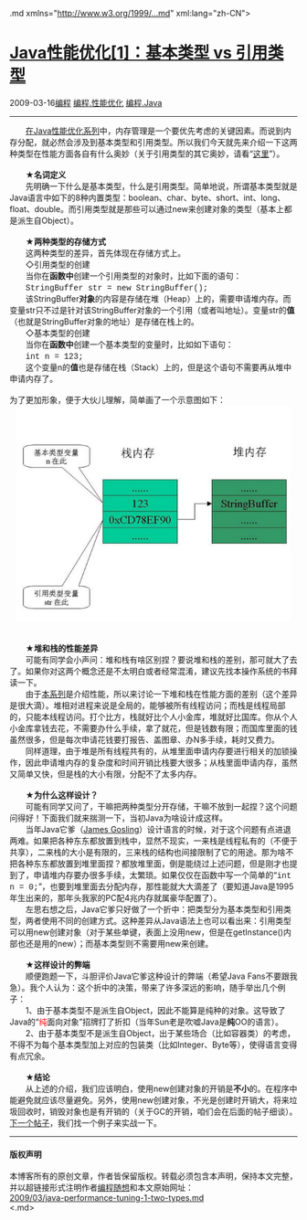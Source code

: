 <!DOCTYPE.md>
.md xmlns="http://www.w3.org/1999/...md" xml:lang="zh-CN">
<head>
<meta http-equiv="Content-Type" content="text.md; charset=utf-8" />
<meta name="generator" content="Python script by program.think@gmail.com" />
<meta name="provider" content="program-think.blogspot.com" />
<link type="text/css" rel="stylesheet" href="../../css/program-think.css" />
<title>Java性能优化[1]：基本类型 vs 引用类型 - 编程随想的博客</title>
</head>
<body>
<div id="main" style="width:100%;">
<h1><a href="../../index.md" title="回到首页">Java性能优化[1]：基本类型 vs 引用类型</a></h1>
<div class="post-info"><span class="date-header">2009-03-16</span><a href="../../tags/E7BC96E7A88B.md" class="tag">编程</a> <a href="../../tags/E7BC96E7A88B.E680A7E883BDE4BC98E58C96.md" class="tag">编程.性能优化</a> <a href="../../tags/E7BC96E7A88B.Java.md" class="tag">编程.Java</a> </div>
<hr>
<div class="post">
　　<a href="../../2009/03/java-performance-tuning-0-overview.md">在Java性能优化系列</a>中，内存管理是一个要优先考虑的关键因素。而说到内存分配，就必然会涉及到基本类型和引用类型。所以我们今天就先来介绍一下这两种类型在性能方面各自有什么奥妙（关于引用类型的其它奥妙，请看“<a href="../../2009/03/java-reference-types-detail.md">这里</a>”）。<!--program-think--><br /><br />　　★<b>名词定义</b><br />　　先明确一下什么是基本类型，什么是引用类型。简单地说，所谓基本类型就是Java语言中如下的8种内置类型：boolean、char、byte、short、int、long、float、double。而引用类型就是那些可以通过new来创建对象的类型（基本上都是派生自Object）。<br /><br />　　★<b>两种类型的存储方式</b><br />　　这两种类型的差异，首先体现在存储方式上。<br />　　◇引用类型的创建<br />　　当你在<b>函数中</b>创建一个引用类型的对象时，比如下面的语句：<br />　　<span style="font-family:Courier New;">StringBuffer str = new StringBuffer();</span><br />　　该StringBuffer<b>对象</b>的内容是存储在堆（Heap）上的，需要申请堆内存。而变量str只不过是针对该StringBuffer对象的一个引用（或者叫地址）。变量str的<b>值</b>（也就是StringBuffer对象的地址）是存储在栈上的。<br />　　◇基本类型的创建<br />　　当你在<b>函数中</b>创建一个基本类型的变量时，比如如下语句：<br />　　<span style="font-family:Courier New;">int n = 123;</span><br />　　这个变量n的<b>值</b>也是存储在栈（Stack）上的，但是这个语句不需要再从堆中申请内存了。<br /><br />为了更加形象，便于大伙儿理解，简单画了一个示意图如下：<br /><center><img src="../../images/2009/03/OgAAADfJvtKaB8finO0otLgLKBqGUQ2lYJGlzQAZCE1qUybiJ9XKK8TrbaBfFVYT1g5DbqIza3sKbsWm2MjeZM4mWoEA15jOjE1kRvoUZjXROWyVUiJ7dUWGWSBV" width="480" alt="不见图、请翻墙" /></center><br /><br />　　★<b>堆和栈的性能差异</b><br />　　可能有同学会小声问：堆和栈有啥区别捏？要说堆和栈的差别，那可就大了去了。如果你对这两个概念还是不太明白或者经常混淆，建议先找本操作系统的书拜读一下。<br />　　由于<a href="../../2009/03/java-performance-tuning-0-overview.md">本系列</a>是介绍性能，所以来讨论一下堆和栈在性能方面的差别（这个差异是很大滴）。堆相对进程来说是全局的，能够被所有线程访问；而栈是线程局部的，只能本线程访问。打个比方，栈就好比个人小金库，堆就好比国库。你从个人小金库拿钱去花，不需要办什么手续，拿了就花，但是钱数有限；而国库里面的钱虽然很多，但是每次申请花钱要打报告、盖图章、办N多手续，耗时又费力。<br />　　同样道理，由于堆是所有线程共有的，从堆里面申请内存要进行相关的加锁操作，因此申请堆内存的复杂度和时间开销比栈要大很多；从栈里面申请内存，虽然又简单又快，但是栈的大小有限，分配不了太多内存。<br /><br />　　★<b>为什么这样设计？</b><br />　　可能有同学又问了，干嘛把两种类型分开存储，干嘛不放到一起捏？这个问题问得好！下面我们就来揣测一下，当初Java为啥设计成这样。<br />　　当年Java它爹（<a href="http://en.wikipedia.org/wiki/James_Gosling" target="_blank" rel="nofollow">James Gosling</a>）设计语言的时候，对于这个问题有点进退两难。如果把各种东东都放置到栈中，显然不现实，一来栈是线程私有的（不便于共享），二来栈的大小是有限的，三来栈的结构也间接限制了它的用途。那为啥不把各种东东都放置到堆里面捏？都放堆里面，倒是能绕过上述问题，但是刚才也提到了，申请堆内存要办很多手续，太繁琐。如果仅仅在函数中写一个简单的“<span style="font-family:Courier New;">int n  = 0;</span>”，也要到堆里面去分配内存，那性能就大大滴差了（要知道Java是1995年生出来的，那年头我家的PC配4兆内存就属豪华配置了）。<br />　　左思右想之后，Java它爹只好做了一个折中：把类型分为基本类型和引用类型，两者使用不同的创建方式。这种差异从Java语法上也可以看出来：引用类型可以用new创建对象（对于某些单键，表面上没用new，但是在getInstance()内部也还是用的new）；而基本类型则不需要用new来创建。<br /><br />　　★<b>这样设计的弊端</b><br />　　顺便跑题一下，斗胆评价Java它爹这种设计的弊端（希望Java Fans不要跟我急）。我个人认为：这个折中的决策，带来了许多深远的影响，随手举出几个例子：<br />　　1、由于基本类型不是派生自Object，因此不能算是纯种的对象。这导致了Java的“<span style="color:red;">纯</span>面向对象”招牌打了折扣（当年Sun老是吹嘘Java是<b>纯</b>OO的语言）。<br />　　2、由于基本类型不是派生自Object，出于某些场合（比如容器类）的考虑，不得不为每个基本类型加上对应的包装类（比如Integer、Byte等），使得语言变得有点冗余。<br /><br />　　★<b>结论</b><br />　　从上述的介绍，我们应该明白，使用new创建对象的开销是<b>不小</b>的。在程序中能避免就应该尽量避免。另外，使用new创建对象，不光是创建时开销大，将来垃圾回收时，销毁对象也是有开销的（关于GC的开销，咱们会在后面的帖子细谈）。<a href="../../2009/03/java-performance-tuning-2-string.md">下一个帖子</a>，我们找一个例子来实战一下。<div class="blogger-post-footer">
</div>
<hr>
<div class="copyright">
<h4>版权声明</h4>
本博客所有的原创文章，作者皆保留版权。转载必须包含本声明，保持本文完整，并以超链接形式注明作者<a href="mailto:program.think@gmail.com">编程随想</a>和本文原始网址：<br>
<a href="2009/03/java-performance-tuning-1-two-types.md">2009/03/java-performance-tuning-1-two-types.md</a>
</div>
</div>
</body>
<.md>
